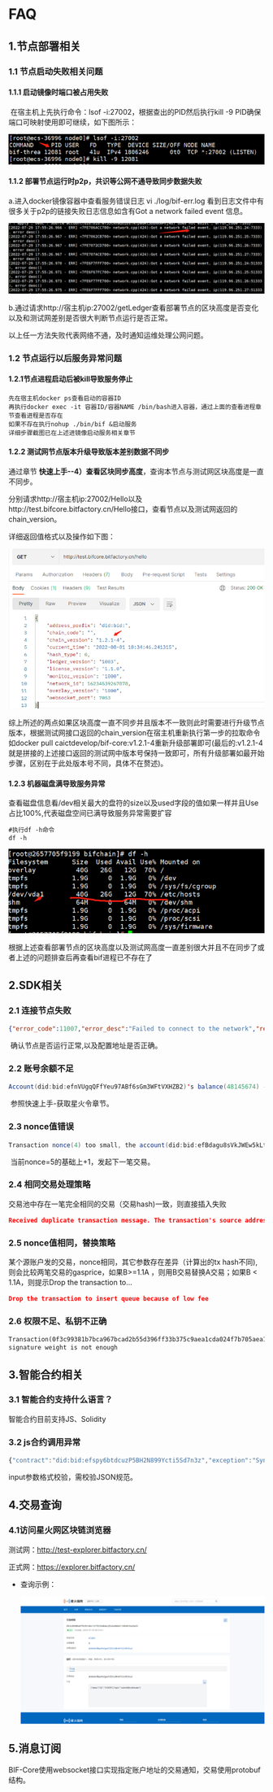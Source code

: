 # FAQ

## 1.节点部署相关

### 1.1 节点启动失败相关问题

#### 1.1.1 启动镜像时端口被占用失败

​    在宿主机上先执行命令：lsof -i:27002，根据查出的PID然后执行kill -9 PID确保端口可映射使用即可继续，如下图所示：

<img src="../_static/images/2022-08-01-16-16-20.png"  />

#### 1.1.2 部署节点运行时p2p，共识等公网不通导致同步数据失败

a.进入docker镜像容器中查看服务错误日志
	vi ./log/bif-err.log
	看到日志文件中有很多关于p2p的链接失败日志信息如含有Got a network failed event 信息。

<img src="../_static/images/2022-07-29-18-10-04.png"  />

b.通过请求http://宿主机ip:27002/getLedger查看部署节点的区块高度是否变化以及和测试网差别是否很大判断节点运行是否正常。

以上任一方法失败代表网络不通，及时通知运维处理公网问题。

### 1.2 节点运行以后服务异常问题

#### 1.2.1节点进程启动后被kill导致服务停止

    先在宿主机docker ps查看启动的容器ID
    再执行docker exec -it 容器ID/容器NAME /bin/bash进入容器，通过上面的查看进程章节查看进程是否存在
    如果不存在执行nohup ./bin/bif &启动服务
    详细步骤截图已在上述进镜像启动服务相关章节

#### 1.2.2 测试网节点版本升级导致版本差别数据不同步

   通过章节 **快速上手--4）查看区块同步高度**，查询本节点与测试网区块高度是一直不同步。

  分别请求http://宿主机ip:27002/Hello以及http://test.bifcore.bitfactory.cn/Hello接口，查看节点以及测试网返回的chain_version。

详细返回值格式以及操作如下图：

<img src="../_static/images/2022-08-01-10-35-47.png"  />

综上所述的两点如果区块高度一直不同步并且版本不一致则此时需要进行升级节点版本，根据测试网接口返回的chain_version在宿主机重新执行第一步的拉取命令如docker pull caictdevelop/bif-core:v1.2.1-4重新升级部署即可(最后的:v1.2.1-4就是拼接的上述接口返回的测试网中版本号保持一致即可，所有升级部署如最开始步骤，区别在于此处版本号不同，具体不在赘述)。

#### 1.2.3 机器磁盘满导致服务异常

查看磁盘信息看/dev相关最大的盘符的size以及used字段的值如果一样并且Use占比100%,代表磁盘空间已满导致服务异常需要扩容

```shell
#执行df -h命令
df -h
```

<img src="../_static/images/2022-07-29-18-31-27.png"  />

根据上述查看部署节点的区块高度以及测试网高度一直差别很大并且不在同步了或者上述的问题排查后再查看bif进程已不存在了

## 2.SDK相关

### 2.1 连接节点失败

```json
{"error_code":11007,"error_desc":"Failed to connect to the network","result":{"hash":null}}
```

​    确认节点是否运行正常,以及配置地址是否正确。

### 2.2 账号余额不足

```java
Account(did:bid:efnVUgqQFfYeu97ABf6sGm3WFtVXHZB2)'s balance(48145674) - base_reserve(0) is not enough for payment (100000000)
```

​     参照快速上手-获取星火令章节。

### 2.3 nonce值错误

```java
Transaction nonce(4) too small, the account(did:bid:efBdagu8sVkJWEw5kLt1w69bxa85Kuag) nonce is (5)
```

​    当前nonce=5的基础上+1，发起下一笔交易。

### 2.4 相同交易处理策略

交易池中存在一笔完全相同的交易（交易hash)一致，则直接插入失败

```json
Received duplicate transaction message. The transaction's source address is did:bid:efnVUgqQFfYeu97ABf6sGm3WFtVXHZB2, and hash is d0cd3c87
```

### 2.5  nonce值相同，替换策略

某个源账户发的交易，nonce相同，其它参数存在差异（计算出的tx hash不同),则会比较两笔交易的gasprice，如果B>=1.1A ，则用B交易替换A交易；如果B < 1.1A，则提示Drop the transaction to...

```json
Drop the transaction to insert queue because of low fee
```

### 2.6 权限不足、私钥不正确

```
Transaction(0f3c99381b7bca967bcad2b55d396ff33b375c9aea1cda024f7b705aea1a2e5c) signature weight is not enough
```

## 3.智能合约相关

### 3.1 智能合约支持什么语言？

智能合约目前支持JS、Solidity

### 3.2 js合约调用异常

```js
{"contract":"did:bid:efspy6btdcuzP5BH2N899Ycti5Sd7n3z","exception":"SyntaxError: Unexpected token \r in JSON at position 1457","linenum":34,"stack":"SyntaxError: Unexpected token \r in JSON at position 1457\n at JSON.parse (<anonymous>)\n at main (__enable_check_time__:83:22)"}
```

input参数格式校验，需校验JSON规范。

## 4.交易查询

### 4.1访问星火网区块链浏览器

测试网：http://test-explorer.bitfactory.cn/

正式网：https://explorer.bitfactory.cn/

* 查询示例：

  <img src="../_static/images/image-20220729095900368.png"  />

## 5.消息订阅

BIF-Core使用websocket接口实现指定账户地址的交易通知，交易使用protobuf结构。